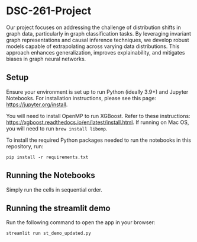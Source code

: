 # DSC-261-Project

Our project focuses on addressing the challenge of distribution shifts in graph data, particularly in graph classification tasks. By leveraging invariant graph representations and causal inference techniques, we develop robust models capable of extrapolating across varying data distributions. This approach enhances generalization, improves explainability, and mitigates biases in graph neural networks.

## Setup

Ensure your environment is set up to run Python (ideally 3.9+) and Jupyter Notebooks. For installation instructions, please see this page: https://jupyter.org/install.

You will need to install OpenMP to run XGBoost. Refer to these instructions: https://xgboost.readthedocs.io/en/latest/install.html. If running on Mac OS, you will need to run `brew install libomp`.

To install the required Python packages needed to run the notebooks in this repository, run:
```
pip install -r requirements.txt
```

## Running the Notebooks
Simply run the cells in sequential order.

## Running the streamlit demo
Run the following command to open the app in your browser:
```
streamlit run st_demo_updated.py
```
